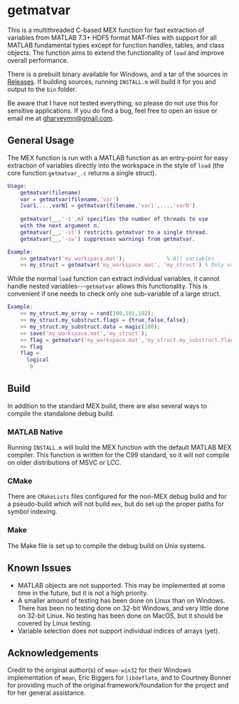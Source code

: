 # getmatvar

This is a multithreaded C-based MEX function for fast extraction of variables from MATLAB 7.3+ HDF5 format MAT-files with support for all MATLAB fundamental types except for function handles, tables, and class objects. The function aims to extend the functionality of `load` and improve overall performance.

There is a prebuilt binary available for Windows, and a tar of the sources in [Releases](https://github.com/gharveymn/getmatvar/releases). If building sources, running `INSTALL.m` will build it for you and output to the `bin` folder.

Be aware that I have not tested everything, so please do not use this for sensitive applications. If you do find a bug, feel free to open an issue or email me at [gharveymn@gmail.com](mailto:gharveymn@gmail.com).

## General Usage
The MEX function is run with a MATLAB function as an entry-point for easy extraction of variables directly into the workspace in the style of `load` (the core function `getmatvar_.c` returns a single struct).

```matlab
Usage:  
	getmatvar(filename)
	var = getmatvar(filename,'var')
	[var1,...,varN] = getmatvar(filename,'var1',...,'varN')
		
	getmatvar(__,'-t',n) specifies the number of threads to use
	with the next argument n.
	getmatvar(__,'-st') restricts getmatvar to a single thread.
	getmatvar(__,'-sw') suppresses warnings from getmatvar.

Example:
	>> getmatvar('my_workspace.mat'); 			  % All variables
	>> my_struct = getmatvar('my_workspace.mat', 'my_struct') % Only variable my_struct
```

While the normal `load` function can extract individual variables, it cannot handle nested variables---`getmatvar` allows this functionality. This is convenient if one needs to check only one sub-variable of a large struct.

```matlab
Example:
	>> my_struct.my_array = rand(100,101,102);
	>> my_struct.my_substruct.flags = {true,false,false};
	>> my_struct.my_substruct.data = magic(100);
	>> save('my_workspace.mat','my_struct');
	>> flag = getmatvar('my_workspace.mat','my_struct.my_substruct.flags{3}');
	>> flag
	flag =
  	  logical
	   0

```

## Build
In addition to the standard MEX build, there are also several ways to compile the standalone debug build.

### MATLAB Native
Running `INSTALL.m` will build the MEX function with the default MATLAB MEX compiler. This function is written for the C99 standard, so it will not compile on older distributions of MSVC or LCC.

### CMake
There are `CMakeLists` files configured for the non-MEX debug build and for a pseudo-build which will not build `mex`, but do set up the proper paths for symbol indexing.

### Make
The Make file is set up to compile the debug build on Unix systems.

## Known Issues

- MATLAB objects are not supported. This may be implemented at some time in the future, but it is not a high priority.
- A smaller amount of testing has been done on Linux than on Windows. There has been no testing done on 32-bit Windows, and very little done on 32-bit Linux. No testing has been done on MacOS, but it should be covered by Linux testing.
- Variable selection does not support individual indices of arrays (yet).

## Acknowledgements

Credit to the original author(s) of `mman-win32` for their Windows implementation of `mman`, Eric Biggers for `libdeflate`, and to Courtney Bonner for providing much of the original framework/foundation for the project and for her general assistance.